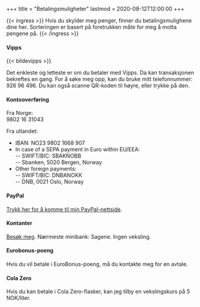 +++
title = "Betalingsmuligheter"
lastmod = 2020-08-12T12:00:00
+++

{{< ingress >}}
Hvis du skylder meg penger, finner du betalingsmulighene dine her.
Sorteringen er basert på foretrukken måte for meg å motta pengene på.
{{< /ingress >}}

#### Vipps

{{< bildevipps >}}

Det enkleste og letteste er om du betaler med Vipps. Da kan transaksjonen
bekreftes en gang. For å søke meg opp, kan du bruke mitt telefonnummer:
926&nbsp;96&nbsp;496. Du kan også scanne QR-koden til høyre, eller trykke på
den.

#### Kontooverføring

Fra Norge:  
9802 16 31043

Fra utlandet:

- IBAN: NO23 9802 1668 907  
- In case of a SEPA payment in Euro within EU/EEA:  
  -- SWIFT/BIC: SBAKNOBB  
  -- Sbanken, 5020 Bergen, Norway  
- Other foreign payments:  
  -- SWIFT/BIC: DNBANOKK  
  -- DNB, 0021 Oslo, Norway

#### PayPal

[Trykk her for å komme til min PayPal-nettside](https://paypal.me/petterhol?locale.x=no_NO).

#### Kontanter

[Besøk meg](../visitt). Nærmeste minibank: Sagene. Ingen veksling.

#### Eurobonus-poeng

Hvis du vil betale i EuroBonus-poeng, må du kontakte meg for en avtale.

#### Cola Zero

Hvis du kan betale i Cola Zero-flasker, kan jeg tilby en vekslingskurs på 5 NOK/liter.
